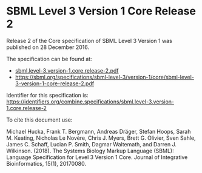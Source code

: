 # SBML Level 3 Version 1 Core Release 2
Release 2 of the Core specification of SBML Level 3 Version 1 was published on 28 December 2016. 

The specification can be found at:

* [sbml.level-3.version-1.core.release-2.pdf](./files/sbml.level-3.version-1.core.release-2.pdf)
* https://sbml.org/specifications/sbml-level-3/version-1/core/sbml-level-3-version-1-core-release-2.pdf

Identifier for this specification is: https://identifiers.org/combine.specifications/sbml.level-3.version-1.core.release-2

To cite this document use:

Michael Hucka, Frank T. Bergmann, Andreas Dräger, Stefan Hoops, Sarah M. Keating, Nicholas Le Novère, Chris J. Myers, Brett G. Olivier, Sven Sahle, James C. Schaff, Lucian P. Smith, Dagmar Waltemath, and Darren J. Wilkinson. (2018). The Systems Biology Markup Language (SBML): Language Specification for Level 3 Version 1 Core. Journal of Integrative Bioinformatics, 15(1), 20170080.
